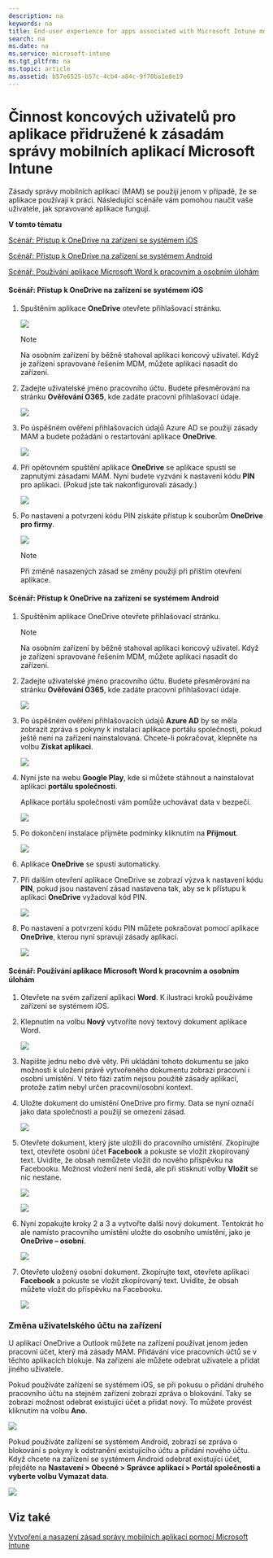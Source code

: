 ```yaml
---
description: na
keywords: na
title: End-user experience for apps associated with Microsoft Intune mobile app management policies
search: na
ms.date: na
ms.service: microsoft-intune
ms.tgt_pltfrm: na
ms.topic: article
ms.assetid: b57e6525-b57c-4cb4-a84c-9f70ba1e8e19
---
```

# Činnost koncov&#253;ch uživatelů pro aplikace přidružen&#233; k z&#225;sad&#225;m spr&#225;vy mobiln&#237;ch aplikac&#237; Microsoft Intune
Zásady správy mobilních aplikací (MAM) se použijí jenom v případě, že se aplikace používají k práci.  Následující scénáře vám pomohou naučit vaše uživatele, jak spravované aplikace fungují.

**V tomto tématu**

[Scénář: Přístup k OneDrive na zařízení se systémem iOS](#bkmk_OneDriveiOS)

[Scénář: Přístup k OneDrive na zařízení se systémem Android](#bkmk_OneDriveAndroid)

[Scénář: Používání aplikace Microsoft Word k pracovním a osobním úlohám](#bkmk_wordworkandpersonal)

#### <a name="bkmk_OneDriveiOS"></a>Scénář: Přístup k OneDrive na zařízení se systémem iOS

1.  Spuštěním aplikace **OneDrive** otevřete přihlašovací stránku.

    ![](../Image/AppManagement/iOS_OneDriveLaunch.png)

    > [!NOTE]
    > Na osobním zařízení by běžně stahoval aplikaci koncový uživatel.  Když je zařízení spravované řešením MDM, můžete aplikaci nasadit do zařízení.

2.  Zadejte uživatelské jméno pracovního účtu. Budete přesměrování na stránku **Ověřování O365**, kde zadáte pracovní přihlašovací údaje.

    ![](../Image/AppManagement/iOS_O365SignInPage.png)

3.  Po úspěšném ověření přihlašovacích údajů Azure AD se použijí zásady MAM a budete požádáni o restartování aplikace **OneDrive**.

    ![](../Image/AppManagement/iOS_AppRestartforMAM.png)

4.  Při opětovném spuštění aplikace **OneDrive** se aplikace spustí se zapnutými zásadami MAM. Nyní budete vyzváni k nastavení kódu **PIN** pro aplikaci. (Pokud jste tak nakonfigurovali zásady.)

    ![](../Image/AppManagement/iOS_AppPINPrompt.png)

5.  Po nastavení a potvrzení kódu PIN získáte přístup k souborům **OneDrive pro firmy**.

    ![](../Image/AppManagement/iOS_OneDriveSuccess.png)

    > [!NOTE]
    > Při změně nasazených zásad se změny použijí při příštím otevření aplikace.

#### <a name="bkmk_OneDriveAndroid"></a>Scénář: Přístup k OneDrive na zařízení se systémem Android

1.  Spuštěním aplikace OneDrive otevřete přihlašovací stránku.

    > [!NOTE]
    > Na osobním zařízení by běžně stahoval aplikaci koncový uživatel.  Když je zařízení spravované řešením MDM, můžete aplikaci nasadit do zařízení.

2.  Zadejte uživatelské jméno pracovního účtu. Budete přesměrování na stránku **Ověřování O365**, kde zadáte pracovní přihlašovací údaje.

    ![](../Image/AppManagement/Android_O365SignInPage.png)

3.  Po úspěšném ověření přihlašovacích údajů **Azure AD** by se měla zobrazit zpráva s pokyny k instalaci aplikace portálu společnosti, pokud ještě není na zařízení nainstalovaná.  Chcete-li pokračovat, klepněte na volbu **Získat aplikaci**.

    ![](../Image/AppManagement/Android_CompanyPortalMessage.png)

4.  Nyní jste na webu **Google Play**, kde si můžete stáhnout a nainstalovat aplikaci **portálu společnosti**.

    Aplikace portálu společnosti vám pomůže uchovávat data v bezpečí.

    ![](../Image/AppManagement/Android_CompanyPortalInstall.png)

5.  Po dokončení instalace přijměte podmínky kliknutím na **Přijmout**.

    ![](../Image/AppManagement/Android_CompanyPortalAccept.png)

6.  Aplikace **OneDrive** se spustí automaticky.

7.  Při dalším otevření aplikace OneDrive se zobrazí výzva k nastavení kódu **PIN**, pokud jsou nastavení zásad nastavena tak, aby se k přístupu k aplikaci **OneDrive** vyžadoval kód PIN.

    ![](../Image/AppManagement/Android_OneDriveSetPIN.png)

8.  Po nastavení a potvrzení kódu PIN můžete pokračovat pomocí aplikace **OneDrive**, kterou nyní spravují zásady aplikací.

    ![](../Image/AppManagement/Android_OneDriveConfirmPIN.png)

#### <a name="bkmk_wordworkandpersonal"></a>Scénář: Používání aplikace Microsoft Word k pracovním a osobním úlohám

1.  Otevřete na svém zařízení aplikaci **Word**. K ilustraci kroků používáme zařízení se systémem iOS.

2.  Klepnutím na volbu **Nový** vytvoříte nový textový dokument aplikace Word.

    ![](../Image/AppManagement/iOS_WordCreateNewDoc.png)

3.  Napište jednu nebo dvě věty.  Při ukládání tohoto dokumentu se jako možnosti k uložení právě vytvořeného dokumentu zobrazí pracovní i osobní umístění.  V této fázi zatím nejsou použité zásady aplikací, protože zatím nebyl určen pracovní/osobní kontext.

4.  Uložte dokument do umístění OneDrive pro firmy. Data se nyní označí jako data společnosti a použijí se omezení zásad.

    ![](../Image/AppManagement/iOS_WordCreateCompanyDoc.PNG)

5.  Otevřete dokument, který jste uložili do pracovního umístění.  Zkopírujte text, otevřete osobní účet **Facebook** a pokuste se vložit zkopírovaný text.  Uvidíte, že obsah nemůžete vložit do nového příspěvku na Facebooku. Možnost vložení není šedá, ale při stisknutí volby **Vložit** se nic nestane.

    ![](../Image/AppManagement/iOS_WordCopyCompany.png)

    ![](../Image/AppManagement/iOS_FacebookPasteCompany.png)

6.  Nyní zopakujte kroky 2 a 3 a vytvořte další nový dokument. Tentokrát ho ale namísto pracovního umístění uložte do osobního umístění, jako je **OneDrive – osobní**.

    ![](../Image/AppManagement/iOS_WordCopyPersonal.png)

7.  Otevřete uložený osobní dokument.  Zkopírujte text, otevřete aplikaci **Facebook** a pokuste se vložit zkopírovaný text. Uvidíte, že obsah můžete vložit do příspěvku na Facebooku.

    ![](../Image/AppManagement/iOS_FacebookPastePersonal.png)

### Změna uživatelského účtu na zařízení
U aplikací OneDrive a Outlook můžete na zařízení používat jenom jeden pracovní účet, který má zásady MAM.  Přidávání více pracovních účtů se v těchto aplikacích blokuje.  Na zařízení ale můžete odebrat uživatele a přidat jiného uživatele.

Pokud používáte zařízení se systémem iOS, se při pokusu o přidání druhého pracovního účtu na stejném zařízení zobrazí zpráva o blokování.  Taky se zobrazí možnost odebrat existující účet a přidat nový. To můžete provést kliknutím na volbu **Ano**.

![](../Image/AppManagement/iOS_SwitchUser.PNG)

Pokud používáte zařízení se systémem Android, zobrazí se zpráva o blokování s pokyny k odstranění existujícího účtu a přidání nového účtu.  Když chcete na zařízení se systémem Android odebrat existující účet, přejděte na **Nastavení &gt; Obecné &gt; Správce aplikací &gt; Portál společnosti a vyberte volbu Vymazat data**.

![](../Image/AppManagement/Android_SwitchUser.png)

## Viz také
[Vytvoření a nasazení zásad správy mobilních aplikací pomocí Microsoft Intune](../Topic/Create_and_deploy_mobile_app_management_policies_with_Microsoft_Intune.md)

